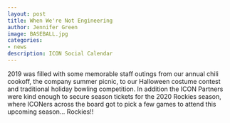 ```yaml
---
layout: post
title: When We're Not Engineering
author: Jennifer Green
image: BASEBALL.jpg
categories:
- news
description: ICON Social Calendar
---
```


2019 was filled with some memorable staff outings from our annual chili cookoff, the company summer picnic, to our Halloween costume contest and traditional holiday bowling competition. In addition the ICON Partners were kind enough to secure season tickets for the 2020 Rockies season, where ICONers across the board got to pick a few games to attend this upcoming season... Rockies!!
